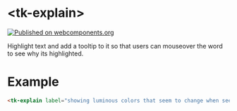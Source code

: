 # \<tk-explain\>
[![Published on webcomponents.org](https://img.shields.io/badge/webcomponents.org-published-blue.svg)](https://www.webcomponents.org/element/ktiedt/tk-explain)

Highlight text and add a tooltip to it so that users can mouseover the word to see why its highlighted.

# Example
<!--
```
<custom-element-demo>
  <template>
    <link rel="import" href="tk-explain.html">
    <tk-explain label="showing luminous colors that seem to change when seen from different angles">iridescent</tk-explain>
  </template>
</custom-element-demo>
```
-->
```html
<tk-explain label="showing luminous colors that seem to change when seen from different angles">iridescent</tk-explain>
```
